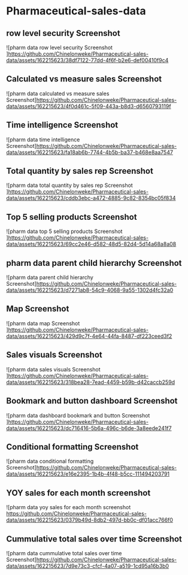 # Pharmaceutical-sales-data

## row level security Screenshot 
![pharm data row level security Screenshot ]https://github.com/Chinelonweke/Pharmaceutical-sales-data/assets/162215623/38df7122-77dd-4f6f-b2e6-def00410f9c4

## Calculated vs measure sales Screenshot
![pharm data calculated vs measure sales Screenshot]https://github.com/Chinelonweke/Pharmaceutical-sales-data/assets/162215623/4f0d461c-5f09-443a-b8d3-d6560793119f

## Time intelligence Screenshot
![pharm data time intelligence Screenshot]https://github.com/Chinelonweke/Pharmaceutical-sales-data/assets/162215623/fa18ab6b-7744-4b5b-ba37-b468e8aa7547

## Total quantity by sales rep Screenshot 
![pharm data total quantity by sales rep Screenshot ]https://github.com/Chinelonweke/Pharmaceutical-sales-data/assets/162215623/cddb3ebc-a472-4885-9c82-8354bc05f834

## Top 5 selling products Screenshot 
![pharm data top 5 selling products Screenshot ]https://github.com/Chinelonweke/Pharmaceutical-sales-data/assets/162215623/69cc2e46-d582-48d5-82d4-5d14a68a8a08

## pharm data parent child hierarchy Screenshot
![pharm data parent child hierarchy Screenshot]https://github.com/Chinelonweke/Pharmaceutical-sales-data/assets/162215623/d7271ab8-54c9-4068-9a55-1302d4fc32a0

##  Map Screenshot 
![pharm data map Screenshot ]https://github.com/Chinelonweke/Pharmaceutical-sales-data/assets/162215623/429d9c7f-4e64-44fa-8487-df223ceed3f2

## Sales visuals  Screenshot 
![pharm data sales visuals  Screenshot ]https://github.com/Chinelonweke/Pharmaceutical-sales-data/assets/162215623/318bea28-7ead-4459-b59b-d42caccb259d

## Bookmark and button dashboard Screenshot 
![pharm data dashboard bookmark and button Screenshot ]https://github.com/Chinelonweke/Pharmaceutical-sales-data/assets/162215623/dc716416-5b6a-496c-b6de-3a8eede241f7

## Conditional formatting Screenshot
![pharm data conditional formatting Screenshot]https://github.com/Chinelonweke/Pharmaceutical-sales-data/assets/162215623/e16e2395-1b4b-4f48-b5cc-111494203791

## YOY sales for each month screenshot 
![pharm data yoy sales for each month screenshot https://github.com/Chinelonweke/Pharmaceutical-sales-data/assets/162215623/0379b49d-8db2-497d-bb0c-df01acc766f0

## Cummulative total sales over time Screenshot
![pharm data cummulative total sales over time Screenshot]https://github.com/Chinelonweke/Pharmaceutical-sales-data/assets/162215623/7d9e73c3-cfcf-4a07-a519-1cd95a16b3b0




